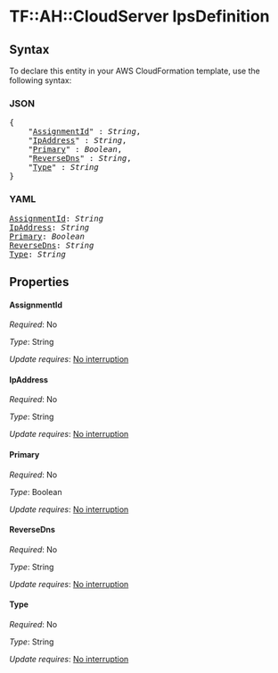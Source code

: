 # TF::AH::CloudServer IpsDefinition

## Syntax

To declare this entity in your AWS CloudFormation template, use the following syntax:

### JSON

<pre>
{
    "<a href="#assignmentid" title="AssignmentId">AssignmentId</a>" : <i>String</i>,
    "<a href="#ipaddress" title="IpAddress">IpAddress</a>" : <i>String</i>,
    "<a href="#primary" title="Primary">Primary</a>" : <i>Boolean</i>,
    "<a href="#reversedns" title="ReverseDns">ReverseDns</a>" : <i>String</i>,
    "<a href="#type" title="Type">Type</a>" : <i>String</i>
}
</pre>

### YAML

<pre>
<a href="#assignmentid" title="AssignmentId">AssignmentId</a>: <i>String</i>
<a href="#ipaddress" title="IpAddress">IpAddress</a>: <i>String</i>
<a href="#primary" title="Primary">Primary</a>: <i>Boolean</i>
<a href="#reversedns" title="ReverseDns">ReverseDns</a>: <i>String</i>
<a href="#type" title="Type">Type</a>: <i>String</i>
</pre>

## Properties

#### AssignmentId

_Required_: No

_Type_: String

_Update requires_: [No interruption](https://docs.aws.amazon.com/AWSCloudFormation/latest/UserGuide/using-cfn-updating-stacks-update-behaviors.html#update-no-interrupt)

#### IpAddress

_Required_: No

_Type_: String

_Update requires_: [No interruption](https://docs.aws.amazon.com/AWSCloudFormation/latest/UserGuide/using-cfn-updating-stacks-update-behaviors.html#update-no-interrupt)

#### Primary

_Required_: No

_Type_: Boolean

_Update requires_: [No interruption](https://docs.aws.amazon.com/AWSCloudFormation/latest/UserGuide/using-cfn-updating-stacks-update-behaviors.html#update-no-interrupt)

#### ReverseDns

_Required_: No

_Type_: String

_Update requires_: [No interruption](https://docs.aws.amazon.com/AWSCloudFormation/latest/UserGuide/using-cfn-updating-stacks-update-behaviors.html#update-no-interrupt)

#### Type

_Required_: No

_Type_: String

_Update requires_: [No interruption](https://docs.aws.amazon.com/AWSCloudFormation/latest/UserGuide/using-cfn-updating-stacks-update-behaviors.html#update-no-interrupt)

